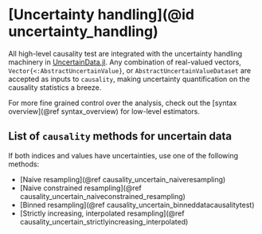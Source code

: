 
# [Uncertainty handling](@id uncertainty_handling)

All high-level causality test are integrated with the uncertainty handling machinery in 
[UncertainData.jl](https://github.com/kahaaga/UncertainData.jl). Any combination of real-valued vectors, `Vector{<:AbstractUncertainValue}`, or `AbstractUncertainValueDataset` are accepted as inputs to `causality`, making uncertainty quantification on the causality statistics a breeze.

For more fine grained control over the analysis, check out the [syntax overview](@ref syntax_overview) for low-level estimators.

## List of `causality` methods for uncertain data

If both indices and values have uncertainties, use one of the following methods:

- [Naive resampling](@ref causality_uncertain_naiveresampling)
- [Naive constrained resampling](@ref causality_uncertain_naiveconstrained_resampling)
- [Binned resampling](@ref causality_uncertain_binneddatacausalitytest)
- [Strictly increasing, interpolated resampling](@ref causality_uncertain_strictlyincreasing_interpolated)